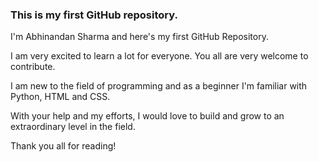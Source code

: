 ### This is my first GitHub repository. 






I'm Abhinandan Sharma and here's my first GitHub Repository.

I am very excited to learn a lot for everyone. You all are very welcome to contribute.

I am new to the field of programming and as a beginner I'm familiar with Python, HTML and CSS.

With your help and my efforts, I would love to build and grow to an extraordinary level in the field.





Thank you all for reading!